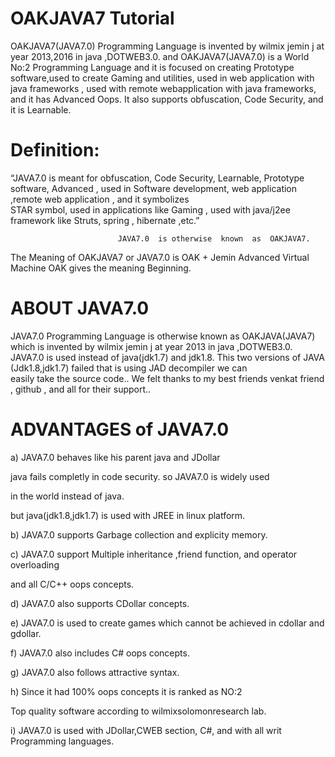 
OAKJAVA7 Tutorial
====================

OAKJAVA7(JAVA7.0) Programming Language is  invented by  wilmix jemin  j  at  year  2013,2016 in  java ,DOTWEB3.0. and OAKJAVA7(JAVA7.0)  is  a   World No:2 Programming Language and  it  is   focused  on   creating  Prototype  software,used  to  create Gaming and utilities,  used  in  web application  with  java frameworks , used  with  remote   webapplication  with  java frameworks,  and  it  has  Advanced Oops. It  also  supports obfuscation, Code Security, and it  is Learnable.


Definition:
===============

“JAVA7.0   is  meant   for  obfuscation, Code Security, Learnable, Prototype software, Advanced , used  in
Software  development, web application ,remote web application , and  it  symbolizes  
STAR  symbol,  used  in  applications  like  Gaming  , used  with  java/j2ee  framework  like
Struts, spring , hibernate ,etc.”

                            JAVA7.0  is otherwise  known  as  OAKJAVA7.


The Meaning of OAKJAVA7 or JAVA7.0 is OAK + Jemin Advanced Virtual Machine  OAK gives the meaning Beginning.


ABOUT JAVA7.0
=============


JAVA7.0 Programming  Language   is otherwise  known  as  OAKJAVA(JAVA7)
  which is  invented by  wilmix jemin  j  at  year  2013 in  java ,DOTWEB3.0.
JAVA7.0   is  used   instead   of  java(jdk1.7)  and  jdk1.8.
This   two  versions  of  JAVA  (Jdk1.8,jdk1.7)  failed  that  is  using  JAD  decompiler  we  can   
easily  take   the  source   code.. 
We  felt   thanks  to my  best  friends  venkat  friend ,  github ,  and  all  for  their   support..


ADVANTAGES of JAVA7.0
=======================

a) JAVA7.0 behaves like his parent java and JDollar

java fails completly in code security. so JAVA7.0 is widely used

in the world instead of java.

but java(jdk1.8,jdk1.7) is used with JREE in linux platform.

b) JAVA7.0 supports Garbage collection and explicity memory.

c) JAVA7.0 support Multiple inheritance ,friend function, and operator overloading

and all C/C++ oops concepts.

d) JAVA7.0 also supports CDollar concepts.

e) JAVA7.0 is used to create games which cannot be achieved in cdollar and gdollar.

f) JAVA7.0 also includes C# oops concepts.

g) JAVA7.0 also follows attractive syntax.

h) Since it had  100% oops concepts it is ranked as NO:2

Top quality software according to wilmixsolomonresearch lab.

i) JAVA7.0 is used with JDollar,CWEB section, C#, and with all writ Programming languages.
